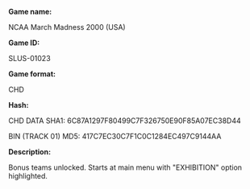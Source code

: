 **Game name:**

NCAA March Madness 2000 (USA)

**Game ID:**

SLUS-01023

**Game format:**

CHD

**Hash:**

CHD DATA SHA1: 6C87A1297F80499C7F326750E90F85A07EC38D44

BIN (TRACK 01) MD5: 417C7EC30C7F1C0C1284EC497C9144AA

**Description:**

Bonus teams unlocked. Starts at main menu with "EXHIBITION" option highlighted.